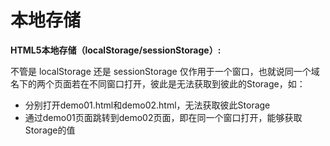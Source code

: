 # 本地存储

**HTML5本地存储（localStorage/sessionStorage）:**

不管是 localStorage 还是 sessionStorage 仅作用于一个窗口，也就说同一个域名下的两个页面若在不同窗口打开，彼此是无法获取到彼此的Storage，如：

- 分别打开demo01.html和demo02.html，无法获取彼此Storage
- 通过demo01页面跳转到demo02页面，即在同一个窗口打开，能够获取Storage的值








